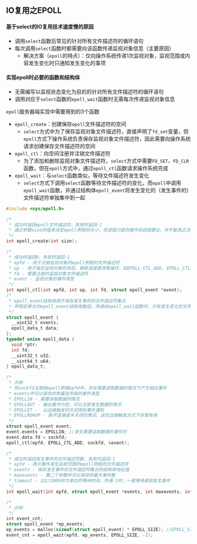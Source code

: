 ## IO复用之EPOLL

#### 基于select的IO复用技术速度慢的原因

- 调用`select`函数后常见的针对所有文件描述符的循环语句
- 每次调用`select`函数时都需要向该函数传递监视对象信息（主要原因）
  - 解决方案（`epoll`的特点）：仅向操作系统传递1次监视对象，监视范围或内容发生变化时只通知发生变化的事项

#### 实现epoll时必要的函数和结构体

- 无需编写以监视状态变化为目的的针对所有文件描述符的循环语句
- 调用对应于`select`函数的`epoll_wait`函数时无需每次传递监视对象信息

`epoll`服务器端实现中需要用到的3个函数

- `epoll_create`：创建保存`epoll`文件描述符的空间
  - `select`方式中为了保存监视对象文件描述符，直接声明了`fd_set`变量，但`epoll`方式下操作系统负责保存监视对象文件描述符，因此需要向操作系统请求创建保存文件描述符的空间
- `epoll_ctl`：向空间注册并注销文件描述符
  - 为了添加和删除监视对象文件描述符，`select`方式中需要`FD_SET`、`FD_CLR`函数，但在`epoll`方式中，通过`epoll_ctl`函数请求操作系统完成
- `epoll_wait`：与`select`函数类似，等待文件描述符发生变化
  - `select`方式下调用`select`函数等待文件描述符的变化，而`epoll`中调用`epoll_wait`函数，并通过结构体`epoll_event`将发生变化的（发生事件的）文件描述符单独集中到一起

```c
#include <sys/epoll.h>

/*
 * 成功时返回epoll文件描述符，失败时返回-1
 * 通过参数size的值来决定epoll例程的大小，但该值只是向操作系统提建议，并不能真正决定
 */
int epoll_create(int size);

/*
 * 成功时返回0，失败时返回-1
 * epfd - 用于注册监视对象的epoll例程的文件描述符
 * op - 用于指定监视对象的添加、删除或是更改等操作，如EPOLL_CTL_ADD, EPOLL_CTL_DEL, EPOLL_CTL_MOD
 * fd - 需要注册的监视对象文件描述符 
 * event - 监视对象的事件类型
 */
int epoll_ctl(int epfd, int op, int fd, struct epoll_event *event);
/*
 * epoll_event结构体用于保存发生事件的文件描述符集合
 * 声明足够大的epoll_event结构体数组，传递给epoll_wait函数时，只有发生变化的文件描述符信息被填入数组
 */
struct epoll_event {
  __uint32_t events;
  epoll_data_t data;
};
typedef union epoll_data {
  void *ptr;
  int fd;
  __uint32_t u32;
  __uint64_t u64;
} epoll_data_t;

/* 
 * 示例
 * 将sockfd注册到epoll例程epfd中，并在需要读取数据的情况下产生相应事件
 * events中可以保存的常量及所指的事件类型
 * EPOLLIN - 需要读取数据的情况
 * EPOLLOUT - 输出缓冲为空，可以立即发生数据的情况
 * EPOLLET -  以边缘触发的方式得到事件通知 
 * EPOLLRDHUP - 断开连接或半关闭的情况，这在边缘触发方式下非常有用
 */
struct epoll_event event;
event.events = EPOLLIN; //发生需要读取数据的事件时
event.data.fd = sockfd;
epoll_ctl(epfd, EPOLL_CTL_ADD, sockfd, &event);

/*
 * 成功时返回发生事件的文件描述符数，失败时返回-1
 * epfd - 表示事件发生监视范围的epoll例程的文件描述符
 * events - 保存发生事件的文件描述符集合的结构体地址值
 * maxevents - 第二个参数中可以保存的最大事件数
 * timeout - 以1/1000秒为单位的等待时间，传递-1时，一直等待直到发生事件 
 */
int epoll_wait(int epfd, struct epoll_event *events, int maxevents, int timeout);

/*
 * 示例
 */
int event_cnt;
struct epoll_event *ep_events;
ep_events = malloc(sizeof(struct epoll_event) * EPOLL_SIZE); //EPOLL_SIZE是宏常量
event_cnt = epoll_wait(epfd, ep_events, EPOLL_SIZE, -1);
```